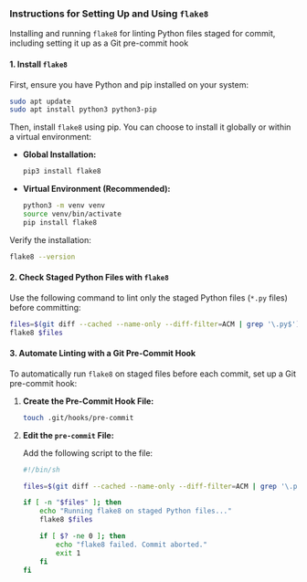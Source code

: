 ### **Instructions for Setting Up and Using `flake8`**

Installing and running `flake8` for linting Python files staged for commit, including setting it up as a Git pre-commit hook

#### **1. Install `flake8`**

First, ensure you have Python and pip installed on your system:

```bash
sudo apt update
sudo apt install python3 python3-pip
```

Then, install `flake8` using pip. You can choose to install it globally or within a virtual environment:

- **Global Installation:**

   ```bash
   pip3 install flake8
   ```

- **Virtual Environment (Recommended):**

   ```bash
   python3 -m venv venv
   source venv/bin/activate
   pip install flake8
   ```

Verify the installation:

```bash
flake8 --version
```


#### **2. Check Staged Python Files with `flake8`**

Use the following command to lint only the staged Python files (`*.py` files) before committing:

```bash
files=$(git diff --cached --name-only --diff-filter=ACM | grep '\.py$')
flake8 $files
```

#### **3. Automate Linting with a Git Pre-Commit Hook**

To automatically run `flake8` on staged files before each commit, set up a Git pre-commit hook:

1. **Create the Pre-Commit Hook File:**

   ```bash
   touch .git/hooks/pre-commit
   ```

2. **Edit the `pre-commit` File:**

   Add the following script to the file:

   ```bash
   #!/bin/sh

   files=$(git diff --cached --name-only --diff-filter=ACM | grep '\.py$')

   if [ -n "$files" ]; then
       echo "Running flake8 on staged Python files..."
       flake8 $files

       if [ $? -ne 0 ]; then
           echo "flake8 failed. Commit aborted."
           exit 1
       fi
   fi
   ```
